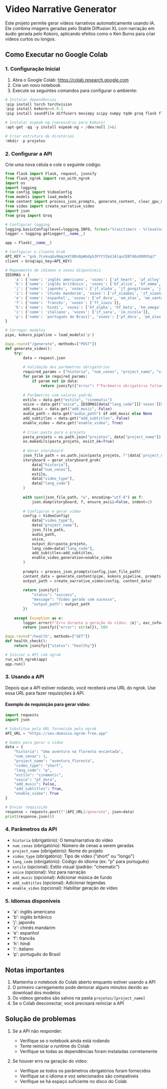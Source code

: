# Video Narrative Generator

Este projeto permite gerar vídeos narrativos automaticamente usando IA. Ele combina imagens geradas pelo Stable Diffusion XL com narração em áudio gerada pelo Kokoro, aplicando efeitos como o Ken Burns para criar vídeos curtos ou longos.

## Como Executar no Google Colab

### 1. Configuração Inicial

1. Abra o Google Colab: https://colab.research.google.com
2. Crie um novo notebook
3. Execute os seguintes comandos para configurar o ambiente:

```python
# Instalar dependências
!pip install torch torchvision
!pip install kokoro>=0.9.2
!pip install soundfile diffusers moviepy scipy numpy tqdm groq flask flask-ngrok

# Instalar espeak-ng (necessário para Kokoro)
!apt-get -qq -y install espeak-ng > /dev/null 2>&1

# Criar estrutura de diretórios
!mkdir -p projetos
```

### 2. Configurar a API

Crie uma nova célula e cole o seguinte código:

```python
from flask import Flask, request, jsonify
from flask_ngrok import run_with_ngrok
import os
import logging
from config import VideoConfig
from models import load_models
from content import process_json_prompts, generate_content, clear_gpu_memory
from video import create_narrative_video
import json
from groq import Groq

# Configurar logging
logging.basicConfig(level=logging.INFO, format="%(asctime)s - %(levelname)s - %(message)s")
logger = logging.getLogger(__name__)

app = Flask(__name__)

# Configurar o cliente Grok
API_KEY = "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"
client = Groq(api_key=API_KEY)

# Mapeamento de idiomas e vozes disponíveis
IDIOMAS = {
    'a': {'nome': 'inglês americano', 'vozes': ['af_heart', 'af_alloy', 'af_aoede', 'af_bella', 'af_jessica', 'af_korean', 'af_nicole', 'af_nova', 'af_river', 'af_sarah', 'af_sky', 'am_adam', 'am_echo', 'am_eric', 'am_fenrir', 'am_liam', 'am_michael', 'am_onyx', 'am_rhythm', 'am_santa']},
    'b': {'nome': 'inglês britânico', 'vozes': ['bf_alice', 'bf_emma', 'bf_isabella', 'bf_lily', 'bm_daniel', 'bm_fable', 'bm_george', 'bm_lewis']},
    'j': {'nome': 'japonês', 'vozes': ['jf_alpha', 'jf_gongitsune', 'jf_nezumi', 'jf_tebukuro', 'jm_kumo']},
    'z': {'nome': 'chinês mandarim', 'vozes': ['zf_xiaobei', 'zf_xiaoni', 'zf_xiaoxiao', 'zf_xiaoyi', 'zm_yunjian', 'zm_yunxi', 'zm_yunxia', 'zm_yunyang']},
    'e': {'nome': 'espanhol', 'vozes': ['ef_dora', 'em_alex', 'em_santa']},
    'f': {'nome': 'francês', 'vozes': ['ff_siwis']},
    'h': {'nome': 'hindi', 'vozes': ['hf_alpha', 'hf_beta', 'hm_omega', 'hm_psi']},
    'i': {'nome': 'italiano', 'vozes': ['if_sara', 'im_nicola']},
    'p': {'nome': 'português do Brasil', 'vozes': ['pf_dora', 'pm_alex', 'pm_santa']}
}

# Carregar modelos
pipe, kokoro_pipeline = load_models('p')

@app.route("/generate", methods=["POST"])
def generate_video():
    try:
        data = request.json
        
        # Validação dos parâmetros obrigatórios
        required_params = ["historia", "num_cenas", "project_name", "video_type", "lang_code"]
        for param in required_params:
            if param not in data:
                return jsonify({"error": f"Parâmetro obrigatório faltando: {param}"}), 400
        
        # Parâmetros com valores padrão
        estilo = data.get("estilo", "cinematic")
        voice = data.get("voice", IDIOMAS[data["lang_code"]]['vozes'][0])
        add_music = data.get("add_music", False)
        audio_path = data.get("audio_path") if add_music else None
        add_subtitles = data.get("add_subtitles", False)
        enable_video = data.get("enable_video", True)
        
        # Criar pasta para o projeto
        pasta_projeto = os.path.join("projetos", data["project_name"])
        os.makedirs(pasta_projeto, exist_ok=True)
        
        # Gerar storyboard
        json_file_path = os.path.join(pasta_projeto, f"{data['project_name']}_prompts.json")
        storyboard = gerar_storyboard_grok(
            data["historia"],
            data["num_cenas"],
            estilo,
            data["video_type"],
            data["lang_code"]
        )
        
        with open(json_file_path, "w", encoding="utf-8") as f:
            json.dump(storyboard, f, ensure_ascii=False, indent=2)
        
        # Configurar e gerar vídeo
        config = VideoConfig(
            data["video_type"],
            data["project_name"],
            json_file_path,
            audio_path,
            voice,
            output_dir=pasta_projeto,
            lang_code=data["lang_code"],
            add_subtitles=add_subtitles,
            enable_video_generation=enable_video
        )
        
        prompts = process_json_prompts(config.json_file_path)
        content_data = generate_content(pipe, kokoro_pipeline, prompts, config)
        output_path = create_narrative_video(config, content_data)
        
        return jsonify({
            "status": "success",
            "message": "Vídeo gerado com sucesso",
            "output_path": output_path
        })
        
    except Exception as e:
        logger.error(f"Erro durante a geração do vídeo: {e}", exc_info=True)
        return jsonify({"error": str(e)}), 500

@app.route("/health", methods=["GET"])
def health_check():
    return jsonify({"status": "healthy"})

# Iniciar a API com ngrok
run_with_ngrok(app)
app.run()
```

### 3. Usando a API

Depois que a API estiver rodando, você receberá uma URL do ngrok. Use essa URL para fazer requisições à API.

#### Exemplo de requisição para gerar vídeo:

```python
import requests
import json

# Substitua pela URL fornecida pelo ngrok
API_URL = "https://seu-dominio.ngrok-free.app"

# Dados para gerar o vídeo
data = {
    "historia": "Uma aventura na floresta encantada",
    "num_cenas": 3,
    "project_name": "aventura_floresta",
    "video_type": "short",
    "lang_code": "p",
    "estilo": "cinematic",
    "voice": "pf_dora",
    "add_music": False,
    "add_subtitles": True,
    "enable_video": True
}

# Enviar requisição
response = requests.post(f"{API_URL}/generate", json=data)
print(response.json())
```

### 4. Parâmetros da API

- `historia` (obrigatório): O tema/narrativa do vídeo
- `num_cenas` (obrigatório): Número de cenas a serem geradas
- `project_name` (obrigatório): Nome do projeto
- `video_type` (obrigatório): Tipo de vídeo ("short" ou "longo")
- `lang_code` (obrigatório): Código do idioma (ex: "p" para português)
- `estilo` (opcional): Estilo visual (padrão: "cinematic")
- `voice` (opcional): Voz para narração
- `add_music` (opcional): Adicionar música de fundo
- `add_subtitles` (opcional): Adicionar legendas
- `enable_video` (opcional): Habilitar geração de vídeo

### 5. Idiomas disponíveis

- 'a': inglês americano
- 'b': inglês britânico
- 'j': japonês
- 'z': chinês mandarim
- 'e': espanhol
- 'f': francês
- 'h': hindi
- 'i': italiano
- 'p': português do Brasil

## Notas importantes

1. Mantenha o notebook do Colab aberto enquanto estiver usando a API
2. O primeiro carregamento pode demorar alguns minutos devido ao download dos modelos
3. Os vídeos gerados são salvos na pasta `projetos/[project_name]`
4. Se o Colab desconectar, você precisará reiniciar a API

## Solução de problemas

1. Se a API não responder:
   - Verifique se o notebook ainda está rodando
   - Tente reiniciar o runtime do Colab
   - Verifique se todas as dependências foram instaladas corretamente

2. Se houver erro na geração do vídeo:
   - Verifique se todos os parâmetros obrigatórios foram fornecidos
   - Verifique se o idioma e voz selecionados são compatíveis
   - Verifique se há espaço suficiente no disco do Colab
